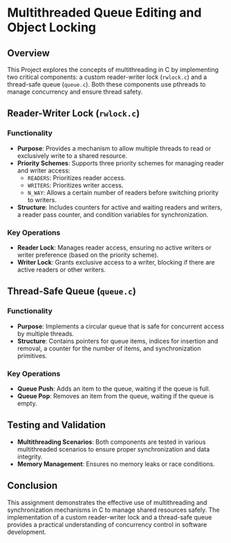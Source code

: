 # Multithreaded Queue Editing and Object Locking

## Overview

This Project explores the concepts of multithreading in C by implementing two critical components: a custom reader-writer lock (`rwlock.c`) and a thread-safe queue (`queue.c`). Both these components use pthreads to manage concurrency and ensure thread safety.

## Reader-Writer Lock (`rwlock.c`)

### Functionality

- **Purpose**: Provides a mechanism to allow multiple threads to read or exclusively write to a shared resource.
- **Priority Schemes**: Supports three priority schemes for managing reader and writer access:
  - `READERS`: Prioritizes reader access.
  - `WRITERS`: Prioritizes writer access.
  - `N_WAY`: Allows a certain number of readers before switching priority to writers.
- **Structure**: Includes counters for active and waiting readers and writers, a reader pass counter, and condition variables for synchronization.

### Key Operations

- **Reader Lock**: Manages reader access, ensuring no active writers or writer preference (based on the priority scheme).
- **Writer Lock**: Grants exclusive access to a writer, blocking if there are active readers or other writers.

## Thread-Safe Queue (`queue.c`)

### Functionality

- **Purpose**: Implements a circular queue that is safe for concurrent access by multiple threads.
- **Structure**: Contains pointers for queue items, indices for insertion and removal, a counter for the number of items, and synchronization primitives.

### Key Operations

- **Queue Push**: Adds an item to the queue, waiting if the queue is full.
- **Queue Pop**: Removes an item from the queue, waiting if the queue is empty.

## Testing and Validation

- **Multithreading Scenarios**: Both components are tested in various multithreaded scenarios to ensure proper synchronization and data integrity.
- **Memory Management**: Ensures no memory leaks or race conditions.

## Conclusion

This assignment demonstrates the effective use of multithreading and synchronization mechanisms in C to manage shared resources safely. The implementation of a custom reader-writer lock and a thread-safe queue provides a practical understanding of concurrency control in software development.

